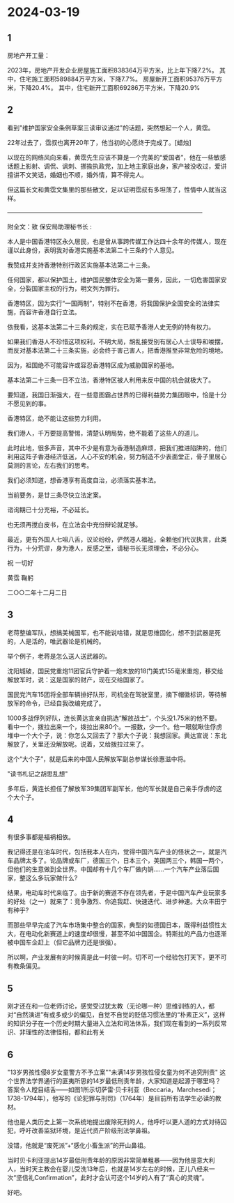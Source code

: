 # 2024-03-19

## 1


房地产开工量：

2023年，房地产开发企业房屋施工面积838364万平方米，比上年下降7.2%。 其中，住宅施工面积589884万平方米，下降7.7%。 房屋新开工面积95376万平方米，下降20.4%。 其中，住宅新开工面积69286万平方米，下降20.9%




## 2


看到"维护国家安全条例草案三读审议通过"的话题，突然想起一个人，黄霑。

22年过去了，霑叔也离开20年了，他当初的心愿终于完成了。[蜡烛]

以现在的网络风向来看，黄霑先生应该不算是一个完美的“爱国者”，他在一些敏感话题上影射、调侃、讽刺、挪揄执政党，加上地主家庭出身，家产被没收过，爱讲擅讲不文笑话，婚姻也不顺，婚外情，算不得完人。

但这篇长文和黄霑文集里的那些散文，足以证明霑叔有多坦荡了，性情中人就当这样。

————————————————————————————————

附全文：致 保安局助理秘书长 :

本人是中国香港特区永久居民，也是曾从事跨传媒工作达四十余年的传媒人，现在谨以此身份，表明我对香港实施基本法第二十三条的个人意见。

我赞成并支持香港特别行政区实施基本法第二十三条。

任何国家，都以保护国土，维护国民整体安全为第一要务，因此，一切危害国家安全，分裂国家主权的行为，明文列为罪行。

香港特区，因为实行“一国两制”，特别不在香港，将我国保护全国安全的法律实施，而容许香港自行立法。

依我看，这基本法第二十三条的规定，实在已赋予香港人史无例的特有权力。

如果我们香港人不珍惜这项权利，不明大局，胡乱接受别有居心人士误导和唆摆，而反对基本法第二十三条实施，必会终于害己害人，把香港推至非常危险的境地。

因为，祖国绝不可能容许或容忍香港特区成为威胁国家的基地。

基本法第二十三条一日不立法，香港特区被人利用来反中国的机会就极大了。

要知道，我国日渐强大，在一些意图霸占世界的巳得利益势力集团眼中，恰是十分不愿见到的事。

香港特区，绝不能让这些势力利用。

我们港人，千万要提高警惕，清楚认明局势，绝不能着了这些人的道儿。

此时此地，很多声音，其中不少是有意为香港制造麻烦，把我们推进陷阱的，他们利用这阵子香港经济低迷，人心不安的机会，努力制造不少表面堂正，骨子里居心莫测的言论，左右我们的思考。

我们必须知道，想香港享有高度自治，必须落实基本法。

当前要务，是廿三条尽快立法定案。

谘询期已十分充裕，不必延长。

也无须再搅白皮书，在立法会中充份辩论就足够。

最近，更有外国人七咀八舌，议论纷纷，俨然港人福祉，全赖他们代议执言，此类行为，十分荒谬，身为港人，反感之至，请秘书长无须理会，不必分心。

祝 一切好

黄霑 鞠躬

二○○二年十二月二日






## 3


老蒋整编军队，想搞美械国军，也不能说啥错，就是思维固化，想不到武器是死的，人是活的，唯武器论是机械的。

举个例子，老蒋是怎么送人送武器的。

沈阳城破，国民党重炮11团官兵守护着一炮未放的18门美式155毫米重炮，移交给解放军时，说：这是国家的财产，现在交给国家了。

国民党汽车15团将全部车辆排好队形，司机坐在驾驶室里，摘下帽徽标识，等待解放军的命令，已经自我改编完成了。

1000多战俘列好队，连长黄达宣亲自挑选“解放战士”，个头没1.75米的他不要。看中一个，拨拉出来一个，拨拉出来80个。一报数，少一个。他一眼就瞅住俘虏堆中一个大个子，说：你怎么又回去了？那大个子说：我想回家。黄达宣说：东北解放了，关里还没解放呢。说着，又给拨拉过来了。

这个“大个子”，就是后来的中国人民解放军副总参谋长徐惠滋中将。

"读书札记之胡思乱想"

多年后，黄连长担任了解放军39集团军副军长，他的军长就是自己亲手俘虏的这个大个子。






## 4



有很多事都是福祸相依。

我记得还是在油车时代，包括我本人在内，觉得中国汽车产业的怪状之一，就是汽车品牌太多了。论品牌或车厂，德国三个，日本三个，美国两三个，韩国一两个，但他们的生意做到全世界。中国却有十几个车厂做内销......一个汽车产业落后国家，整这么多玩家做什么?

结果，电动车时代来临了。由于新的赛道不存在领先者，于是中国汽车产业玩家多的好处（之一）就来了：竞争激烈、你追我赶、快速迭代、进步神速。大众丰田宁有种乎?

而那些早早完成了汽车市场集中整合的国家，典型的如德国日本，既得利益惯性太大，在电动化新赛道上的速度却很慢，甚至不如中国国企。特斯拉的产品力也逐渐被中国车企赶上（但它品牌力还是很强）。

所以啊，产业发展有的时候真是此一时彼一时。切不可一个经验包打天下，更不可有教条偏见。






## 5


刚才还在和一位老师讨论，感觉受过犹太教（无论哪一种）思维训练的人，都对“自然演进”有或多或少的偏见，自觉不自觉的贬低习惯法里的“朴素正义”，这样的知识分子在一个历史时期大量进入立法和司法体系，我们现在看到的一系列反常识、非理性的法律怪相，都和此有关






## 6


"13岁男孩性侵8岁女童警方不予立案""未满14岁男孩性侵女童为何不追究刑责" 这个世界法学界通行的匪夷所思的14岁最低刑责年龄，大家知道是起源于哪里吗？答案令人瞠目结舌——如图1所示切萨雷·贝卡利亚（Beccaria，Marchesedi；1738-1794年），他写的《论犯罪与刑罚》（1764年）是目前所有法学生必读的教材。

他也是人类历史上第一次系统地提出废除死刑的人，他呼吁以更人道的方式对待囚犯，呼吁改善监狱环境，是近代资产阶级刑法学鼻祖。

没错，他就是“废死派”+“感化小畜生派”的开山鼻祖。

当时贝卡利亚提出14岁最低刑责年龄的原因非常简单粗暴——因为他是意大利人，当时天主教会在婴儿受洗13年后，也就是14岁左右的时候，正儿八经来一次“坚信礼Confirmation”，此时才会认可这个14岁的人有了“真心的灵魂”。

好吧。






